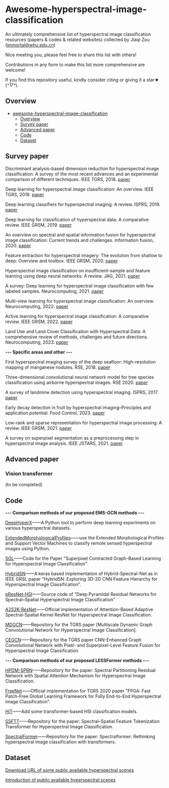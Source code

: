 # Awesome-hyperspectral-image-classification
An ultimately comprehensive list of hyperspectral image classification resources (papers &amp; codes &amp; related websites) collected by Jiaqi Zou (immortal@whu.edu.cn)

Nice meeting you, please feel free to share this list with others!

Contributions in any form to make this list more comprehensive are welcome!

If you find this repository useful, kindly consider citing or giving it a star★ (*^▽^*).

## Overview
- [awesome-hyperspectral-image-classification](#awesome-hyperspectral-image-classification)
  * [Overview](#overview)
  * [Survey paper](#survey-paper)
  * [Advanced paper](#advanced-paper)
  * [Code](#code)
  * [Dataset](#dataset)

## Survey paper
Discriminant analysis-based dimension reduction for hyperspectral image classification: A survey of the most recent advances and an experimental comparison of different techniques. IEEE TGRS, 2018. [paper](https://ieeexplore.ieee.org/abstract/document/8329024/)

Deep learning for hyperspectral image classification: An overview. IEEE TGRS, 2019. [paper](https://ieeexplore.ieee.org/abstract/document/8697135)

Deep learning classifiers for hyperspectral imaging: A review. ISPRS, 2019. [paper](https://www.sciencedirect.com/science/article/pii/S0924271619302187)

Deep learning for classification of hyperspectral data: A comparative review. IEEE GRSM, 2019. [paper](https://ieeexplore.ieee.org/abstract/document/8738045)

An overview on spectral and spatial information fusion for hyperspectral image classification: Current trends and challenges. Information fusion, 2020. [paper](https://www.sciencedirect.com/science/article/pii/S1566253519307857)

Feature extraction for hyperspectral imagery: The evolution from shallow to deep: Overview and toolbox. IEEE GRSM, 2020. [paper](https://ieeexplore.ieee.org/abstract/document/9082155/)

Hyperspectral image classification on insufficient-sample and feature learning using deep neural networks: A review. JAG, 2021. [paper](https://www.sciencedirect.com/science/article/pii/S030324342100310X)

A survey: Deep learning for hyperspectral image classification with few labeled samples. Neurocomputing, 2021. [paper](https://www.sciencedirect.com/science/article/pii/S0925231221004033)

Multi-view learning for hyperspectral image classification: An overview. Neurocomputing, 2022. [paper](https://www.sciencedirect.com/science/article/pii/S0925231222006762)

Active learning for hyperspectral image classification: A comparative review. IEEE GRSM, 2022. [paper](https://ieeexplore.ieee.org/abstract/document/9774342/)

Land Use and Land Cover Classification with Hyperspectral Data: A comprehensive review of methods, challenges and future directions. Neurocomputing, 2023. [paper](https://www.sciencedirect.com/science/article/pii/S0925231223002436#s0120)

**--- Specific areas and other ---**

First hyperspectral imaging survey of the deep seafloor: High-resolution mapping of manganese nodules. RSE, 2018. [paper](https://www.sciencedirect.com/science/article/pii/S0034425718300300)

Three-dimensional convolutional neural network model for tree species classification using airborne hyperspectral images. RSE 2020. [paper](https://www.sciencedirect.com/science/article/pii/S0034425720303084)

A survey of landmine detection using hyperspectral imaging. ISPRS, 2017. [paper](https://www.sciencedirect.com/science/article/pii/S0924271616306451)

Early decay detection in fruit by hyperspectral imaging–Principles and application potential. Food Control, 2023. [paper](https://www.sciencedirect.com/science/article/pii/S095671352300230X)

Low-rank and sparse representation for hyperspectral image processing: A review. IEEE GRSM, 2021. [paper](https://ieeexplore.ieee.org/abstract/document/9451654)

A survey on superpixel segmentation as a preprocessing step in hyperspectral image analysis. IEEE JSTARS, 2021. [paper](https://ieeexplore.ieee.org/abstract/document/9416734/)

## Advanced paper
### Vision transformer
(to be completed)

## Code
**--- Comparison methods of our proposed EMS-GCN methods ---**

[DeepHyperX](https://github.com/nshaud/DeepHyperX)——A Python tool to perform deep learning experiments on various hyperspectral datasets.

[ExtendedMorphologicalProfiles](https://github.com/andreybicalho/ExtendedMorphologicalProfiles)——use the Extended Morphological Profiles and Support Vector Machines to classify remote sensed hyperspectral images using Python.

[SGL](https://github.com/psellcam/Superpixel-Contracted-Graph-Based-Learning-for-Hyperspectral-Image-Classification)——Code for the Paper "Superpixel Contracted Graph-Based Learning for Hyperspectral Image Classification"

[HybridSN](https://github.com/gokriznastic/HybridSN)——A keras based implementation of Hybrid-Spectral-Net as in IEEE GRSL paper "HybridSN: Exploring 3D-2D CNN Feature Hierarchy for Hyperspectral Image Classification".

[pResNet-HSI](https://github.com/mhaut/pResNet-HSI)——Source code of "Deep Pyramidal Residual Networks for Spectral–Spatial Hyperspectral Image Classification"

[A2S2K-ResNet](https://github.com/suvojit-0x55aa/A2S2K-ResNet)——Official implementation of Attention-Based Adaptive Spectral-Spatial Kernel ResNet for Hyperspectral Image Classification.

[MDGCN](https://github.com/LEAP-WS/MDGCN)——Repository for the TGRS paper [Multiscale Dynamic Graph Convolutional Network for Hyperspectral Image Classification].

[CEGCN](https://github.com/qichaoliu/CNN_Enhanced_GCN)——Repository for the TGRS paper CNN-Enhanced Graph Convolutional Network with Pixel- and Superpixel-Level Feature Fusion for Hyperspectral Image Classification

**--- Comparison methods of our proposed LESSFormer methods ---**

[HPDM-SPRN](https://github.com/shangsw/HPDM-SPRN)——Repository for the paper: Spectral Partitioning Residual Network with Spatial Attention Mechanism for Hyperspectral Image Classification.

[FreeNet](https://github.com/Z-Zheng/FreeNet)——Official implementation for TGRS 2020 paper "FPGA: Fast Patch-Free Global Learning Framework for Fully End-to-End Hyperspectral Image Classification".

[HiT](https://github.com/xiachangxue/DeepHyperX)——Add some transformer-based HSI classification models.

[SSFTT](https://github.com/zgr6010/HSI_SSFTT)——Repository for the paper: Spectral–Spatial Feature Tokenization Transformer for Hyperspectral Image Classification.

[SpectralFormer](https://github.com/danfenghong/IEEE_TGRS_SpectralFormer)——Repository for the paper: Spectralformer: Rethinking hyperspectral image classification with transformers. 
## Dataset
[Download URL of some public available hyperspectral scenes](https://www.ehu.eus/ccwintco/index.php/Hyperspectral_Remote_Sensing_Scenes#Pavia_University_scene)

[Introduction of public available hyperspectral scenes](https://mp.weixin.qq.com/s?__biz=MzI1OTQyMzYyMg==&mid=2247483715&idx=1&sn=5da6a9033e5444980c379944bc939ff6&chksm=ea786daadd0fe4bcd6c57082c7268505d867d717558984ab59413b7e9070802255898fb51410&mpshare=1&scene=23&srcid=&sharer_sharetime=1583118496004&sharer_shareid=2a63c2bce533109f6ee92fb7712f7400#rd)






